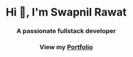 <h1 align="center">Hi 👋, I'm Swapnil Rawat</h1>
<h3 align="center">A passionate fullstack developer</h3>
<h3 align="center">View my <a href="https://swapnilr17.github.io/Swapnil-Rawat/">Portfolio</a></h3>


